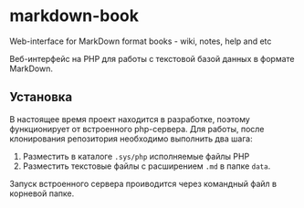 # markdown-book
Web-interface for MarkDown format books - wiki, notes, help and etc

Веб-интерфейс на PHP для работы с текстовой базой данных в формате MarkDown.

## Установка
В настоящее время проект находится в разработке, поэтому функционирует от встроенного php-сервера.
Для работы, после клонирования репозитория необходимо выполнить два шага:
  1. Разместить в каталоге `.sys/php` исполняемые файлы PHP
  2. Разместить текстовые файлы с расширением `.md` в папке `data`.
  
Запуск встроенного сервера проиводится через командный файл в корневой папке.
